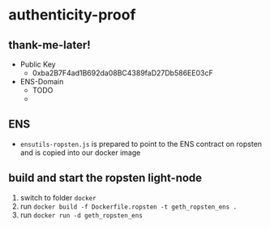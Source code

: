 # authenticity-proof

## thank-me-later!

*  Public Key
    *  0xba2B7F4ad1B692da08BC4389faD27Db586EE03cF
*  ENS-Domain
    * TODO 
    * 

## ENS
*  `ensutils-ropsten.js` is prepared to point to the ENS contract on ropsten and is copied into our docker image

## build and start the ropsten light-node
1.  switch to folder `docker`
2.  run `docker build -f Dockerfile.ropsten -t geth_ropsten_ens .`
3.  run `docker run -d geth_ropsten_ens`